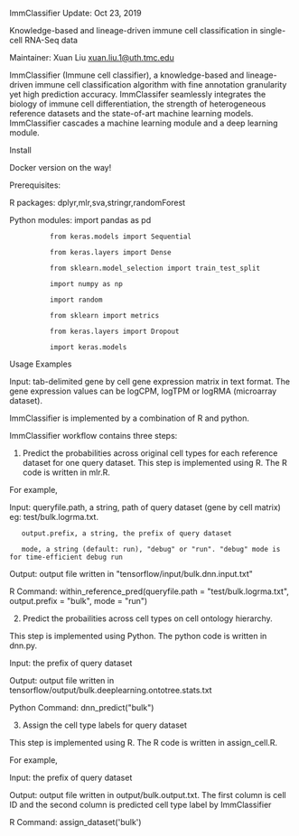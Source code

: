 ImmClassifier
Update: Oct 23, 2019

Knowledge-based and lineage-driven immune cell classification in single-cell RNA-Seq data

Maintainer: Xuan Liu <xuan.liu.1@uth.tmc.edu>

ImmClassifier (Immune cell classifier), a knowledge-based and lineage-driven immune cell  classification algorithm with fine annotation granularity yet high prediction accuracy. ImmClassifer seamlessly integrates the biology of immune cell differentiation, the strength of heterogeneous reference datasets and the state-of-art machine learning models. ImmClassifier cascades a machine learning module and a deep learning module. 

Install

Docker version on the way!

Prerequisites:

R packages: dplyr,mlr,sva,stringr,randomForest

Python modules:
              import pandas as pd
              
              from keras.models import Sequential
              
              from keras.layers import Dense
              
              from sklearn.model_selection import train_test_split
              
              import numpy as np
              
              import random
              
              from sklearn import metrics
              
              from keras.layers import Dropout
              
              import keras.models
              

Usage Examples

Input: tab-delimited gene by cell gene expression matrix in text format. The gene expression values can be logCPM,
logTPM or logRMA (microarray dataset).


ImmClassifier is implemented by a combination of R and python. 

ImmClassifier workflow contains three steps:

1. Predict the probabilities across original cell types for each reference dataset for one query dataset. 
This step is implemented using R. The R code is written in mlr.R. 

For example,  

Input: 
       queryfile.path, a string, path of query dataset (gene by cell matrix) eg: test/bulk.logrma.txt.

       output.prefix, a string, the prefix of query dataset
       
       mode, a string (default: run), "debug" or "run". "debug" mode is for time-efficient debug run
       
        
Output: output file written in "tensorflow/input/bulk.dnn.input.txt"

R Command: within_reference_pred(queryfile.path = "test/bulk.logrma.txt", output.prefix = "bulk", mode = "run")

2. Predict the probailities across cell types on cell ontology hierarchy. 

This step is implemented using Python. The python code is written in dnn.py.

Input: the prefix of query dataset

Output: output file written in tensorflow/output/bulk.deeplearning.ontotree.stats.txt

Python Command: dnn_predict("bulk")


3. Assign the cell type labels for query dataset

This step is implemented using R. The R code is written in assign_cell.R. 

For example,  

Input: the prefix of query dataset

Output: output file written in output/bulk.output.txt. The first column is cell ID and the second column is predicted cell type label by ImmClassifier

R Command: assign_dataset('bulk')

